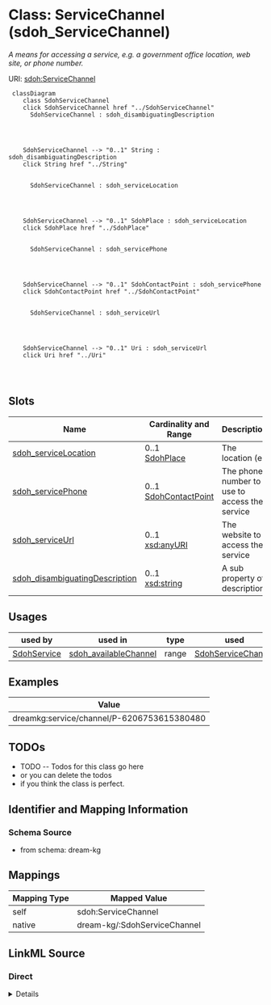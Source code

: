

# Class: ServiceChannel (sdoh_ServiceChannel)


_A means for accessing a service, e.g. a government office location, web site, or phone number._





URI: [sdoh:ServiceChannel](http://schema.org/ServiceChannel)






```mermaid
 classDiagram
    class SdohServiceChannel
    click SdohServiceChannel href "../SdohServiceChannel"
      SdohServiceChannel : sdoh_disambiguatingDescription
        
          
    
    
    SdohServiceChannel --> "0..1" String : sdoh_disambiguatingDescription
    click String href "../String"

        
      SdohServiceChannel : sdoh_serviceLocation
        
          
    
    
    SdohServiceChannel --> "0..1" SdohPlace : sdoh_serviceLocation
    click SdohPlace href "../SdohPlace"

        
      SdohServiceChannel : sdoh_servicePhone
        
          
    
    
    SdohServiceChannel --> "0..1" SdohContactPoint : sdoh_servicePhone
    click SdohContactPoint href "../SdohContactPoint"

        
      SdohServiceChannel : sdoh_serviceUrl
        
          
    
    
    SdohServiceChannel --> "0..1" Uri : sdoh_serviceUrl
    click Uri href "../Uri"

        
      
```




<!-- no inheritance hierarchy -->


## Slots

| Name | Cardinality and Range | Description | Inheritance |
| ---  | --- | --- | --- |
| [sdoh_serviceLocation](../slots/sdoh_serviceLocation.md) | 0..1 <br/> [SdohPlace](../classes/SdohPlace.md) | The location (e | direct |
| [sdoh_servicePhone](../slots/sdoh_servicePhone.md) | 0..1 <br/> [SdohContactPoint](../classes/SdohContactPoint.md) | The phone number to use to access the service | direct |
| [sdoh_serviceUrl](../slots/sdoh_serviceUrl.md) | 0..1 <br/> [xsd:anyURI](http://www.w3.org/2001/XMLSchema#anyURI) | The website to access the service | direct |
| [sdoh_disambiguatingDescription](../slots/sdoh_disambiguatingDescription.md) | 0..1 <br/> [xsd:string](http://www.w3.org/2001/XMLSchema#string) | A sub property of description | direct |





## Usages

| used by | used in | type | used |
| ---  | --- | --- | --- |
| [SdohService](../classes/SdohService.md) | [sdoh_availableChannel](../slots/sdoh_availableChannel.md) | range | [SdohServiceChannel](../classes/SdohServiceChannel.md) |







## Examples

| Value |
| --- |
| dreamkg:service/channel/P-6206753615380480 |

## TODOs

* TODO -- Todos for this class go here
* or you can delete the todos
* if you think the class is perfect.

## Identifier and Mapping Information







### Schema Source


* from schema: dream-kg




## Mappings

| Mapping Type | Mapped Value |
| ---  | ---  |
| self | sdoh:ServiceChannel |
| native | dream-kg/:SdohServiceChannel |







## LinkML Source

<!-- TODO: investigate https://stackoverflow.com/questions/37606292/how-to-create-tabbed-code-blocks-in-mkdocs-or-sphinx -->

### Direct

<details>
```yaml
name: sdoh_ServiceChannel
description: A means for accessing a service, e.g. a government office location, web
  site, or phone number.
title: ServiceChannel
todos:
- TODO -- Todos for this class go here
- or you can delete the todos
- if you think the class is perfect.
notes:
- There are 174 instances of this class.
examples:
- value: dreamkg:service/channel/P-6206753615380480
from_schema: dream-kg
slots:
- sdoh_serviceLocation
- sdoh_servicePhone
- sdoh_serviceUrl
- sdoh_disambiguatingDescription
class_uri: sdoh:ServiceChannel

```
</details>

### Induced

<details>
```yaml
name: sdoh_ServiceChannel
description: A means for accessing a service, e.g. a government office location, web
  site, or phone number.
title: ServiceChannel
todos:
- TODO -- Todos for this class go here
- or you can delete the todos
- if you think the class is perfect.
notes:
- There are 174 instances of this class.
examples:
- value: dreamkg:service/channel/P-6206753615380480
from_schema: dream-kg
attributes:
  sdoh_serviceLocation:
    name: sdoh_serviceLocation
    description: The location (e.g. civic structure, local business, etc.) where a
      person can go to access the service.
    title: serviceLocation
    todos:
    - TODO -- Todos for this slot go here
    - or you can delete the todos
    - if you think the class is perfect.
    comments:
    - 87 occurrences with subject type sdoh_ServiceChannel and object type sdoh_Place.
    examples:
    - value: dreamkg:service/channel/P-5643194546257920 sdoh:serviceLocation dreamkg:service/location/5643194546257920
    from_schema: dream-kg
    rank: 1000
    slot_uri: sdoh:serviceLocation
    alias: sdoh_serviceLocation
    owner: sdoh_ServiceChannel
    domain_of:
    - sdoh_ServiceChannel
    range: sdoh_Place
  sdoh_servicePhone:
    name: sdoh_servicePhone
    description: The phone number to use to access the service.
    title: servicePhone
    todos:
    - TODO -- Todos for this slot go here
    - or you can delete the todos
    - if you think the class is perfect.
    comments:
    - 87 occurrences with subject type sdoh_ServiceChannel and object type sdoh_ContactPoint.
    examples:
    - value: dreamkg:service/channel/P-4689179354857472 sdoh:servicePhone dreamkg:service/phone/4689179354857472
    from_schema: dream-kg
    rank: 1000
    slot_uri: sdoh:servicePhone
    alias: sdoh_servicePhone
    owner: sdoh_ServiceChannel
    domain_of:
    - sdoh_ServiceChannel
    range: sdoh_ContactPoint
  sdoh_serviceUrl:
    name: sdoh_serviceUrl
    description: The website to access the service.
    title: serviceUrl
    todos:
    - TODO -- Todos for this slot go here
    - or you can delete the todos
    - if you think the class is perfect.
    comments:
    - 188 occurrences with subject type sdoh_ServiceChannel and object type uri.
    examples:
    - value: dreamkg:service/channel/AB-6453846037626880 sdoh:serviceUrl https://www.auntbertha.com//helping-hands-ministry%252C-inc.--philadelphia-pa--social-services---basic-needs-assistance/6453846037626880?postal=19135
    from_schema: dream-kg
    rank: 1000
    slot_uri: sdoh:serviceUrl
    alias: sdoh_serviceUrl
    owner: sdoh_ServiceChannel
    domain_of:
    - sdoh_ServiceChannel
    range: uri
  sdoh_disambiguatingDescription:
    name: sdoh_disambiguatingDescription
    description: A sub property of description. A short description of the item used
      to disambiguate from other, similar items. Information from other properties
      (in particular, name) may be necessary for the description to be useful for
      disambiguation.
    title: disambiguatingDescription
    todos:
    - TODO -- Todos for this slot go here
    - or you can delete the todos
    - if you think the class is perfect.
    comments:
    - 174 occurrences with subject type sdoh_ServiceChannel and object type string.
    examples:
    - value: dreamkg:service/channel/P-5552002522939392 sdoh:disambiguatingDescription
        Provider
    from_schema: dream-kg
    rank: 1000
    slot_uri: sdoh:disambiguatingDescription
    alias: sdoh_disambiguatingDescription
    owner: sdoh_ServiceChannel
    domain_of:
    - sdoh_ServiceChannel
    range: string
class_uri: sdoh:ServiceChannel

```
</details>